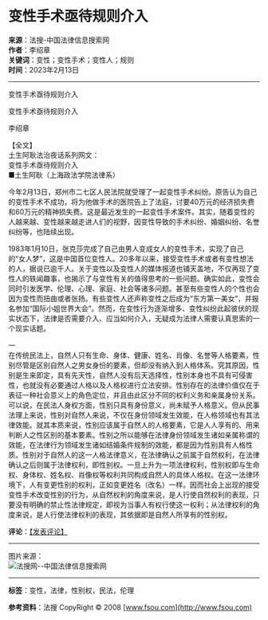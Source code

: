 # 变性手术亟待规则介入

**来源**：法搜-中国法律信息搜索网  
**作者**：李绍章  
**关键词**：变性；变性手术；变性人；规则  
**时间**：2023年2月13日  

---

变性手术亟待规则介入

变性手术亟待规则介入

李绍章

【全文】  
土生阿耿法治夜话系列网文：  
变性手术亟待规则介入  
■土生阿耿（上海政法学院法律系）  

今年2月13日，郑州市二七区人民法院就受理了一起变性手术纠纷。原告认为自己的变性手术不成功，将为他做手术的医院告上了法庭，讨要40万元的经济损失费和60万元的精神损失费。这是最近发生的一起变性手术案件。其实，随着变性的人越来越、变性越来越走进人们的视野，因变性导致的手术纠纷、婚姻纠纷、名誉纠纷等，也陆续出现。  

1983年1月10日，张克莎完成了自己由男人变成女人的变性手术，实现了自己的“女人梦”，这是中国首位变性人。20多年以来，接受变性手术或者有变性想法的人，据说已逾千人。关于变性以及变性人的媒体报道也铺天盖地，不仅再现了变性人的轶闻趣事，也揭示了与变性有关的值得思考的一些问题。确实如此，变性会同时引发医学、伦理、心理、家庭、社会等诸多问题。甚至有些变性人的个性也会因为变性而扭曲或者张扬。有些变性人还声称变性之后成为“东方第一美女”，并报名参加“国际小姐世界大会”。然而，在变性行为逐渐增多、变性纠纷此起彼伏的现实状态下，法律是否需要介入、应当如何介入，无疑成为法律人需要认真思索的一个现实话题。  

一  
在传统民法上，自然人只有生命、身体、健康、姓名、肖像、名誉等人格要素，性别尽管是区别自然人之男女身份的要素，但却没有纳入到人格体系。究其原因，性别是生来即定，具有先天性，自然人没有后天选择性，性别本身也不具有可侵害性，也就没有必要通过人格以及人格权进行立法安排。性别存在的法律价值仅在于表征一种社会意义上的角色定位，并且由此区分不同的权利义务和亲属身份关系。可以说，在民法人身权方面，性别只具有身份意义，尚未赋予人格意义。但从民事法理上来说，性别对自然人来说，不仅在身份领域发生效能，在人格领域也有其法律效能。就其本质来说，性别应该属于自然人的人格要素，它是人人享有的、用来判断人之性区别的基本要素。性别之所以能够在法律身份领域发生诸如亲属称谓的效能，在法律行为领域发生诸如结婚条件规制的效能，都是因为性别具有人格性质。性别对于自然人的这一人格法律意义，在法律确认之前属于自然权利，在法律确认之后则属于法律权利，即性别权。一旦上升为一项法律权利，性别权即与生命权、身体权、姓名权、肖像权等权利共同构成自然人的具体人格权。在这一法律环境下，人有变更性别的权利，正如变更姓名（改名）一样。因而社会上出现的接受变性手术改变性别的行为，从自然权利的角度来说，是人行使自然权利的表现，只要没有明确的禁止性法律规定，即视为当事人有权行使这一权利；从法律权利的角度来说，是人行使法律权利的表现，其依据即是自然人所享有的性别权。

**评论**：[【发表评论】](https://www.fsou.com/channel/news/Comment.aspx?NewsId=335581260&newsTitle=变性手术亟待规则介入&Lib=art)

---

图片来源：  
![法搜网--中国法律信息搜索网](http://www.fsou.com/images/fasou_logo.gif)  

---

**标签**：变性，法律，性别权，民法，伦理

**参考资料**：法搜 CopyRight © 2008 [www.fsou.com](http://www.fsou.com)